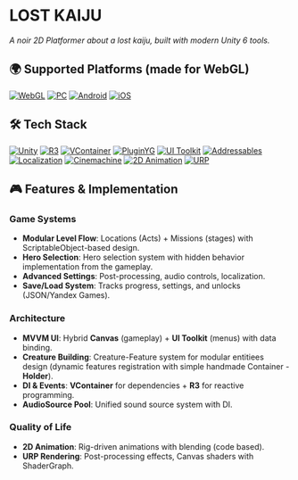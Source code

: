 # LOST KAIJU

*A noir 2D Platformer about a lost kaiju, built with modern Unity 6 tools.* 

## 🌍 Supported Platforms (made for WebGL)

[![WebGL](https://img.shields.io/badge/WebGL-FFCA00?style=plastic&logo=webgl&logoColor=black)](https://unity.com/features/webgl)
[![PC](https://img.shields.io/badge/PC-0078D6?style=plastic&logo=pc)](https://www.microsoft.com/store)
[![Android](https://img.shields.io/badge/Android-black?style=plastic&logo=android)](https://www.android.com)
[![iOS](https://img.shields.io/badge/iOS-000000?style=plastic&logo=apple)](https://www.apple.com/ios/)

## 🛠️ Tech Stack

[![Unity](https://img.shields.io/badge/Unity-000000?style=plastic&logo=unity)](https://unity.com)
[![R3](https://img.shields.io/badge/R3_(Reactive)-512BD4?style=plastic)](https://github.com/Cysharp/R3)
[![VContainer](https://img.shields.io/badge/VContainer-4A4A55?style=plastic)](https://github.com/hadashiA/VContainer)
[![PluginYG](https://img.shields.io/badge/PluginYG-FF0000?style=plastic)](https://max-games.ru/plugin-yg/) 
[![UI Toolkit](https://img.shields.io/badge/UI_Toolkit-61DAFB?style=plastic&logo=unity)](https://docs.unity3d.com/Manual/UIElements.html)
[![Addressables](https://img.shields.io/badge/Addressables-999999?style=plastic&logo=unity)](https://docs.unity3d.com/Packages/com.unity.addressables@latest)
[![Localization](https://img.shields.io/badge/Localization-3178C6?style=plastic&logo=unity)](https://docs.unity3d.com/Packages/com.unity.localization@latest)
[![Cinemachine](https://img.shields.io/badge/Cinemachine-000000?style=plastic&logo=unity)](https://unity.com/unity/features/editor/art-and-design/cinemachine)
[![2D Animation](https://img.shields.io/badge/2D_Animation-FF9E0F?style=plastic&logo=unity)](https://unity.com/features/2d)
[![URP](https://img.shields.io/badge/URP-5CC2F1?style=plastic&logo=unity)](https://unity.com/unity/features/2d-rendering)

## 🎮 Features & Implementation
### **Game Systems**  
- **Modular Level Flow**: Locations (Acts) + Missions (stages) with ScriptableObject-based design.  
- **Hero Selection**: Hero selection system with hidden behavior implementation from the gameplay.  
- **Advanced Settings**: Post-processing, audio controls, localization.  
- **Save/Load System**: Tracks progress, settings, and unlocks (JSON/Yandex Games).

### **Architecture**  
- **MVVM UI**: Hybrid **Canvas** (gameplay) + **UI Toolkit** (menus) with data binding.  
- **Creature Building**: Creature-Feature system for modular entitiees design (dynamic features registration with simple handmade Container - **Holder**).  
- **DI & Events**: **VContainer** for dependencies + **R3** for reactive programming.
- **AudioSource Pool**: Unified sound source system with DI.

### **Quality of Life**  
- **2D Animation**: Rig-driven animations with blending (code based).  
- **URP Rendering**: Post-processing effects, Canvas shaders with ShaderGraph. 
